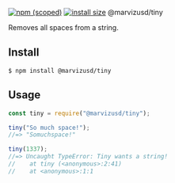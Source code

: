 [![npm (scoped)](https://img.shields.io/npm/v/@marvizusd/tiny.svg)](https://github.com/marvizusd/tiny)
[![install size](https://packagephobia.now.sh/badge?p=@marvizusd/tiny)](https://packagephobia.now.sh/result?p=@marvizusd/tiny)
@marvizusd/tiny

Removes all spaces from a string.

## Install

```
$ npm install @marvizusd/tiny
```

## Usage

```js
const tiny = require("@marvizusd/tiny");

tiny("So much space!");
//=> "Somuchspace!"

tiny(1337);
//=> Uncaught TypeError: Tiny wants a string!
//    at tiny (<anonymous>:2:41)
//    at <anonymous>:1:1
```
